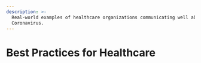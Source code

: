 ```yaml
---
description: >-
  Real-world examples of healthcare organizations communicating well about
  Coronavirus.
---
```


# Best Practices for Healthcare

